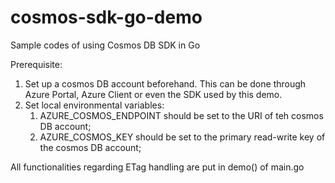 # cosmos-sdk-go-demo
Sample codes of using Cosmos DB SDK in Go

Prerequisite:
1. Set up a cosmos DB account beforehand. This can be done through Azure Portal, Azure Client or even the SDK used by this demo. 
2. Set local environmental variables: 
   1. AZURE_COSMOS_ENDPOINT should be set to the URI of teh cosmos DB account;
   2. AZURE_COSMOS_KEY should be set to the primary read-write key of the cosmos DB account;
   
All functionalities regarding ETag handling are put in demo() of main.go

